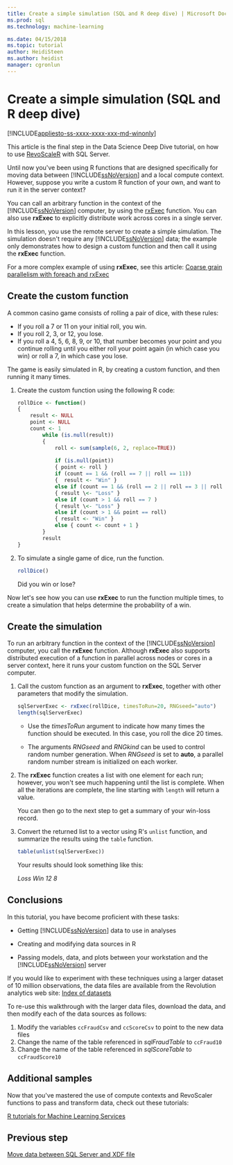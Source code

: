 ```yaml
---
title: Create a simple simulation (SQL and R deep dive) | Microsoft Docs
ms.prod: sql
ms.technology: machine-learning

ms.date: 04/15/2018  
ms.topic: tutorial
author: HeidiSteen
ms.author: heidist
manager: cgronlun
---
```

# Create a simple simulation (SQL and R deep dive)
[!INCLUDE[appliesto-ss-xxxx-xxxx-xxx-md-winonly](../../includes/appliesto-ss-xxxx-xxxx-xxx-md-winonly.md)]

This article is the final step in the Data Science Deep Dive tutorial, on how to use [RevoScaleR](https://docs.microsoft.com/machine-learning-server/r-reference/revoscaler/revoscaler) with SQL Server.

Until now you've been using R functions that are designed specifically for moving data between [!INCLUDE[ssNoVersion](../../includes/ssnoversion-md.md)] and a local compute context. However, suppose you write a custom R function of your own, and want to run it in the server context?

You can call an arbitrary function in the context of the [!INCLUDE[ssNoVersion](../../includes/ssnoversion-md.md)] computer, by using the [rxExec](https://docs.microsoft.com/machine-learning-server/r-reference/revoscaler/rxexec) function. You can also use **rxExec** to explicitly distribute work across cores in a single server.

In this lesson, you use the remote server to create a simple simulation. The simulation doesn't require any [!INCLUDE[ssNoVersion](../../includes/ssnoversion-md.md)] data; the example only demonstrates how to design a custom function and then call it using the **rxExec** function.

For a more complex example of using **rxExec**, see this article: [Coarse grain parallelism with foreach and rxExec](http://blog.revolutionanalytics.com/2015/04/coarse-grain-parallelism-with-foreach-and-rxexec.html)

## Create the custom function

A common casino game consists of rolling a pair of dice, with these rules:

- If you roll a 7 or 11 on your initial roll, you win.
- If you roll 2, 3, or 12, you lose.
- If you roll a 4, 5, 6, 8, 9, or 10, that number becomes your point and you continue rolling until you either roll your point again (in which case you win) or roll a 7, in which case you lose.

The game is easily simulated in R, by creating a custom function, and then running it many times.

1.  Create the custom function using the following R code:
  
    ```R
    rollDice <- function()
    {
        result <- NULL
        point <- NULL
        count <- 1
            while (is.null(result))
            {
                roll <- sum(sample(6, 2, replace=TRUE))
  
                if (is.null(point))
                { point <- roll }
                if (count == 1 && (roll == 7 || roll == 11))
                {  result <- "Win" }
                else if (count == 1 && (roll == 2 || roll == 3 || roll == 12))
                { result \<- "Loss" }
                else if (count > 1 && roll == 7 )
                { result \<- "Loss" }
                else if (count > 1 && point == roll)
                { result <- "Win" }
                else { count <- count + 1 }
            }
            result
    }
    ```
  
2.  To simulate a single game of dice, run the function.
  
    ```R
    rollDice()
    ```
  
    Did you win or lose?
  
Now let's see how you can use **rxExec** to run the function multiple times, to create a simulation that helps determine the probability of a win.

## Create the simulation

To run an arbitrary function in the context of the [!INCLUDE[ssNoVersion](../../includes/ssnoversion-md.md)] computer, you call the **rxExec** function. Although **rxExec** also supports distributed execution of a function in parallel across nodes or cores in a server context, here it runs your custom function on the SQL Server computer.

1. Call the custom function as an argument to **rxExec**, together with other parameters that modify the simulation.
  
    ```R
    sqlServerExec <- rxExec(rollDice, timesToRun=20, RNGseed="auto")
    length(sqlServerExec)
    ```
  
    - Use the *timesToRun* argument to indicate how many times the function should be executed.  In this case, you roll the dice 20 times.
  
    - The arguments *RNGseed* and *RNGkind* can be used to control random number generation. When *RNGseed* is set to **auto**, a parallel random number stream is initialized on each worker.
  
2. The **rxExec** function creates a list with one element for each run; however, you won't see much happening until the list is complete. When all the iterations are complete, the line starting with `length` will return a value.
  
    You can then go to the next step to get a summary of your win-loss record.
  
3. Convert the returned list to a vector using R's `unlist` function, and summarize the results using the `table` function.
  
    ```R
    table(unlist(sqlServerExec))
    ```
  
    Your results should look something like this:
  
     *Loss  Win*
     *12  8*

## Conclusions

In this tutorial, you have become proficient with these tasks:
  
-   Getting [!INCLUDE[ssNoVersion](../../includes/ssnoversion-md.md)] data to use in analyses
  
-   Creating and modifying data sources in R
  
-   Passing models, data, and plots between your workstation and the [!INCLUDE[ssNoVersion](../../includes/ssnoversion-md.md)] server
  

If you would like to experiment with these techniques using a larger dataset of 10 million observations, the data files are available from the Revolution analytics web site: [Index of datasets](http://packages.revolutionanalytics.com/datasets)

To re-use this walkthrough with the larger data files, download the data, and then modify each of the data sources as follows:

1. Modify the variables `ccFraudCsv` and `ccScoreCsv` to point to the new data files
2. Change the name of the table referenced in *sqlFraudTable* to `ccFraud10`
3. Change the name of the table referenced in *sqlScoreTable* to `ccFraudScore10`

## Additional samples

Now that you've mastered the use of compute contexts and RevoScaler functions to pass and transform data, check out these tutorials:

[R tutorials for Machine Learning Services](machine-learning-services-tutorials.md)
## Previous step

[Move data between SQL Server and XDF file](../../advanced-analytics/tutorials/deepdive-move-data-between-sql-server-and-xdf-file.md)
